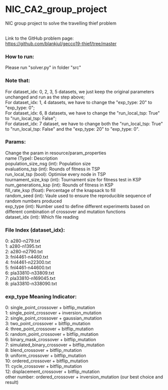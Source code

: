 # NIC_CA2_group_project
NIC group project to solve the travelling thief problem

<br/> Link to the GitHub problem page:
<br/> https://github.com/blankjul/gecco19-thief/tree/master

<h3>How to run: </h3>
Please run "solver.py" in folder "src"

<h3>Note that: </h3>
For dataset_idx: 0, 2, 3, 5 datasets, we just keep the original parameters unchanged and run as the step above; <br/>
For dataset_idx: 1, 4 datasets, we have to change the "exp_type: 20" to "exp_type: 0"; <br/>
For dataset_idx: 6, 8 datasets, we have to change the "run_local_tsp: True" to "run_local_tsp: False"; <br/>
For dataset_idx: 7 dataset, we have to change both the "run_local_tsp: True" to "run_local_tsp: False" and the "exp_type: 20" to "exp_type: 0". <br/>


<h3> Params: </h3>
Change the param in resource/param_properties <br/> 
name (Type): Description <br/> 
population_size_nsg (int): Population size <br/> 
evaluations_tsp (int): Rounds of fitness in TSP <br/> 
run_local_tsp (bool): Optimise every node in TSP <br/> 
tournament_size_ksp (int): Tournament size for fitness test in KSP <br/> 
num_generations_ksp (int): Rounds of fitness in KSP <br/> 
fill_rate_ksp (float): Percentage of the knapsack to fill <br/> 
random_seed (int): Vaule used to ensure the reproducible sequence of random numbers produced <br/> 
exp_type (int): Number used to define different experiments based on different combination of crossover and mutation functions <br/> 
dataset_idx (int): Which file reading <br/> 

<h3> File Index (dataset_idx): </h3>
0: a280-n279.txt <br/>
1: a280-n1395.txt <br/>
2: a280-n2790.txt <br/>
3: fnl4461-n4460.txt <br/>
4: fnl4461-n22300.txt <br/>
5: fnl4461-n44600.txt <br/>
6: pla33810-n33809.txt <br/>
7: pla33810-n169045.txt <br/>
8: pla33810-n338090.txt <br/>

<h3> exp_type Meaning Indicator: </h3>
0:  single_point_crossover     + bitflip_mutation <br/> 
1:  single_point_crossover     + inversion_mutation <br/> 
2:  single_point_crossover     + gaussian_mutation <br/> 
3:  two_point_crossover        + bitflip_mutation <br/> 
4:  three_point_crossover      + bitflip_mutation <br/> 
5:  random_point_crossover     + bitflip_mutation <br/> 
6:  binary_mask_crossover      + bitflip_mutation <br/> 
7:  simulated_binary_crossover + bitflip_mutation <br/> 
8:  blend_crossover            + bitflip_mutation <br/> 
9:  uniform_crossover          + bitflip_mutation <br/> 
10: ordered_crossover          + bitflip_mutation <br/> 
11: cycle_crossover            + bitflip_mutation <br/> 
12: displacement_crossover     + bitflip_mutation <br/> 
other number: ordered_crossover + inversion_mutation (our best choice and result)<br/> 
